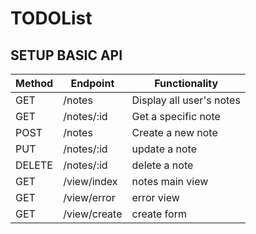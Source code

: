 # TODOList


## SETUP BASIC API

Method | Endpoint      | Functionality 
-------| ------------ | ------------- 
GET | /notes | Display all user's notes  
GET | /notes/:id | Get a specific note  
POST | /notes | Create a new note   
PUT | /notes/:id | update a note   
DELETE | /notes/:id | delete a note  
GET | /view/index | notes main view 
GET | /view/error | error view
GET | /view/create  |create form
